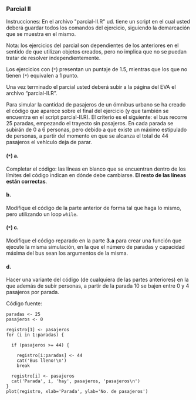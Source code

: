 ### Parcial II

Instrucciones:
En el archivo "parcial-II.R" ud. tiene un script en el cual usted deberá guardar todos los comandos del ejercicio, siguiendo la demarcación que se muestra en el mismo.

Nota: los ejercicios del parcial son dependientes de los anteriores en el sentido de que utilizan objetos creados, pero no implica que no se puedan tratar de resolver independientemente.

Los ejercicios con (``*``) presentan un puntaje de 1.5, mientras que los que no tienen (``*``) equivalen a 1 punto.

Una vez terminado el parcial usted deberá subir a la página del EVA el archivo “parcial-II.R”.




Para simular la cantidad de pasajeros de un ómnibus urbano se ha creado el código que aparece sobre el final del ejercicio (y que también se encuentra en el script parcial-II.R). El criterio es el siguiente: el bus recorre 25 paradas, empezando el trayecto sin pasajeros. En cada parada se subirán de 0 a 6 personas, pero debido a que existe un máximo estipulado de personas, a partir del momento en que se alcanza el total de 44 pasajeros el vehículo deja de parar.

#### (``*``) a.

Completar el código: las líneas en blanco que se encuentran dentro de los límites del código indican en dónde debe cambiarse. **El resto de las líneas están correctas**.

#### b.

Modifique el código de la parte anterior de forma tal que haga lo mismo, pero utilizando un loop ``while``.

#### (``*``) c.

Modifique el código reparado en la parte **3.a** para crear una función que ejecute la misma simulación, en la que el número de paradas y capacidad máxima del bus sean los argumentos de la misma. 

#### d.

Hacer una variante del código (de cualquiera de las partes anteriores) en la que además de subir personas, a partir de la parada 10 se bajen entre 0 y 4 pasajeros por parada.

Código fuente:

```{r, eval = FALSE}
paradas <- 25
pasajeros <- 0

registro[1] <- pasajeros
for (i in 1:paradas) {

  if (pasajeros >= 44) {

    registro[i:paradas] <- 44
    cat('Bus lleno!\n')
    break

  registro[i] <- pasajeros
  cat('Parada', i, 'hay', pasajeros, 'pasajeros\n')
}
plot(registro, xlab='Parada', ylab='No. de pasajeros')
```
